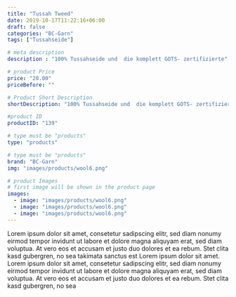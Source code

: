 ```yaml
---
title: "Tussah Tweed"
date: 2019-10-17T11:22:16+06:00
draft: false
categories: "BC-Garn"
tags: ["Tussahseide"] 

# meta description
description : "100% Tussahseide und  die komplett GOTS- zertifizierte"

# product Price
price: "20.00"
priceBefore: ""

# Product Short Description
shortDescription: "100% Tussahseide und  die komplett GOTS- zertifizierte"

#product ID
productID: "139"

# type must be "products"
type: "products"

# type must be "products"
brand: "BC-Garn"
img: "images/products/wool6.png"   

# product Images
# first image will be shown in the product page
images:
  - image: "images/products/wool6.png"
  - image: "images/products/wool6.png"
  - image: "images/products/wool6.png"
---
```


Lorem ipsum dolor sit amet, consetetur sadipscing elitr, sed diam nonumy eirmod tempor invidunt ut labore et dolore magna aliquyam erat, sed diam voluptua. At vero eos et accusam et justo duo dolores et ea rebum. Stet clita kasd gubergren, no sea takimata sanctus est Lorem ipsum dolor sit amet. Lorem ipsum dolor sit amet, consetetur sadipscing elitr, sed diam nonumy eirmod tempor invidunt ut labore et dolore magna aliquyam erat, sed diam voluptua. At vero eos et accusam et justo duo dolores et ea rebum. Stet clita kasd gubergren, no sea 
